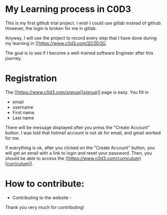 # My Learning process in C0D3

This is my first github trial project. I wish I could use gitlab instead of github.
However, the login is broken for me in gitlab.

Anyway, I will use the project to record every step that I have done during my
learning in [[https://www.c0d3.com/][C0D3]].

The goal is to see if I become a well-trained software Engineer after this journey.


# Registration

The [[https://www.c0d3.com/signup][signup]] page is easy. You fill in

* email
* username
* First name
* Last name

There will be message displayed after you press the "Create Account" button. I was
told that hotmail account is not ok for email, and gmail worked for me.

If everything is ok, after you clicked on the "Create Account" button, you will
get an email with a link to login and reset your password. Then, you should be
able to access the [[https://www.c0d3.com/curriculum][curriculum]].


# How to contribute:

* Contributing to the website -

Thank you very much for contributing!
